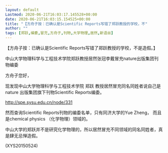 ```yaml
---
layout: default
Lastmod: 2020-06-21T16:03:17.145528+00:00
date: 2020-06-21T16:03:15.154525+00:00
title: "【方舟子按：已确认是Scientific Reports写错了郑跃教授的学校，不"
author: ""
tags: [郑跃,编委,冒充,方舟子,刊物,大学物理,居然,新语丝]
---
```


【方舟子按：已确认是Scientific Reports写错了郑跃教授的学校，不是造假。】

中山大学物理科学与工程技术学院郑跃教授居然张冠李戴冒充nature出版集团刊物编委

方舟子您好，

现发现中山大学物理科学与工程技术学院 郑跃 教授居然冒充同名同姓者说自己是nature 出版集团旗下刊物Scientific Reports编委。

http://spe.sysu.edu.cn/node/331

然而查询Scientific Reports刊物的编委名单，只有同济大学的Yue Zheng， 而且是chemical physics （化学物理）领域的。

中山大学的郑跃并不是研究化学物理的，所以居然冒充不同领域的同名同姓者，真是肆无忌惮造假。

(XYS20150524)

